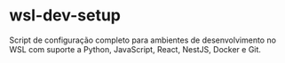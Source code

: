 # wsl-dev-setup
Script de configuração completo para ambientes de desenvolvimento no WSL com suporte a Python, JavaScript, React, NestJS, Docker e Git.
